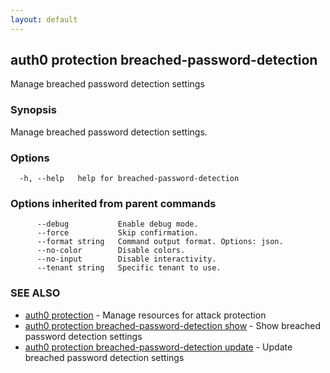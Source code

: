 ```yaml
---
layout: default
---
```

## auth0 protection breached-password-detection

Manage breached password detection settings

### Synopsis

Manage breached password detection settings.

### Options

```
  -h, --help   help for breached-password-detection
```

### Options inherited from parent commands

```
      --debug           Enable debug mode.
      --force           Skip confirmation.
      --format string   Command output format. Options: json.
      --no-color        Disable colors.
      --no-input        Disable interactivity.
      --tenant string   Specific tenant to use.
```

### SEE ALSO

* [auth0 protection](auth0_protection.md)	 - Manage resources for attack protection
* [auth0 protection breached-password-detection show](auth0_protection_breached-password-detection_show.md)	 - Show breached password detection settings
* [auth0 protection breached-password-detection update](auth0_protection_breached-password-detection_update.md)	 - Update breached password detection settings

